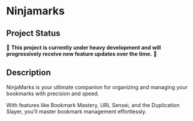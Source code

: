 # Ninjamarks

## Project Status

🚧 **This project is currently under heavy development and will progressively receive new feature updates over the time.** 🚧

## Description

NinjaMarks is your ultimate companion for organizing and managing your bookmarks with precision and speed.

With features like Bookmark Mastery, URL Sensei, and the Duplication Slayer, you'll master bookmark management effortlessly.
